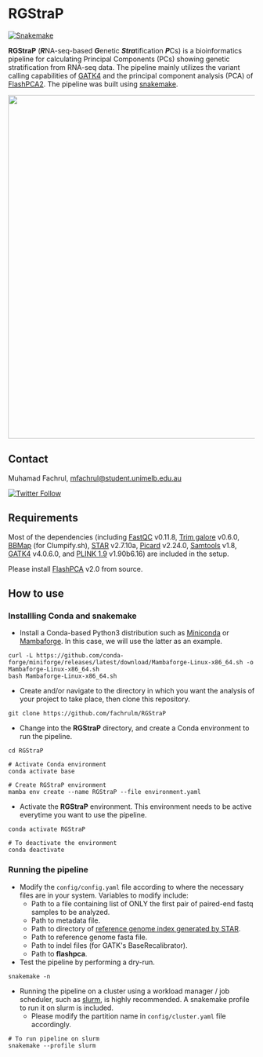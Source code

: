# RGStraP
[![Snakemake](https://img.shields.io/badge/snakemake-≥6.15.5-brightgreen.svg?style=flat)](https://snakemake.readthedocs.io)

**RGStraP** (***R***NA-seq-based ***G***enetic ***Stra***tification ***P***Cs) is a bioinformatics pipeline for calculating Principal Components (PCs) showing genetic stratification from RNA-seq data. The pipeline mainly utilizes the variant calling capabilities of [GATK4](https://gatk.broadinstitute.org/hc/en-us/articles/360035531192-RNAseq-short-variant-discovery-SNPs-Indels-) and the principal component analysis (PCA) of [FlashPCA2](https://github.com/gabraham/flashpca). The pipeline was built using [snakemake](https://snakemake.github.io/).

<img src='https://user-images.githubusercontent.com/30294080/156269248-866ae75a-5ac2-4643-a443-c56a8286ecd9.png' width='700'>

## Contact
Muhamad Fachrul, [mfachrul@student.unimelb.edu.au](mailto:mfachrul@student.unimelb.edu.au?subject=[GitHub]%20RGStraP)

[![Twitter Follow](https://img.shields.io/twitter/follow/f_azr?style=social&logo=twitter)](https://twitter.com/f_azr)

## Requirements
Most of the dependencies (including [FastQC](https://www.bioinformatics.babraham.ac.uk/projects/fastqc/) v0.11.8, [Trim galore](https://www.bioinformatics.babraham.ac.uk/projects/trim_galore/) v0.6.0, [BBMap](https://github.com/BioInfoTools/BBMap) (for Clumpify.sh), [STAR](https://github.com/alexdobin/STAR) v2.7.10a, [Picard](https://broadinstitute.github.io/picard/) v2.24.0, [Samtools](http://www.htslib.org/) v1.8, [GATK4](https://gatk.broadinstitute.org/hc/en-us/articles/360036194592-Getting-started-with-GATK4) v4.0.6.0, and [PLINK 1.9](https://www.cog-genomics.org/plink/) v1.90b6.16) are included in the setup.

Please install [FlashPCA](https://github.com/gabraham/flashpca) v2.0 from source.

## How to use
### Installling Conda and snakemake
- Install a Conda-based Python3 distribution such as [Miniconda](https://docs.conda.io/en/latest/miniconda.html) or [Mambaforge](https://github.com/conda-forge/miniforge#mambaforge). In this case, we will use the latter as an example.
```
curl -L https://github.com/conda-forge/miniforge/releases/latest/download/Mambaforge-Linux-x86_64.sh -o Mambaforge-Linux-x86_64.sh
bash Mambaforge-Linux-x86_64.sh
```
- Create and/or navigate to the directory in which you want the analysis of your project to take place, then clone this repository.
```
git clone https://github.com/fachrulm/RGStraP
```
- Change into the **RGStraP** directory, and create a Conda environment to run the pipeline.
```
cd RGStraP

# Activate Conda environment
conda activate base

# Create RGStraP environment
mamba env create --name RGStraP --file environment.yaml
```
- Activate the **RGStraP** environment. This environment needs to be active everytime you want to use the pipeline.
```
conda activate RGStraP

# To deactivate the environment
conda deactivate
```
### Running the pipeline
- Modify the `config/config.yaml` file according to where the necessary files are in your system. Variables to modify include:
  - Path to a file containing list of ONLY the first pair of paired-end fastq samples to be analyzed.
  - Path to metadata file.
  - Path to directory of [reference genome index generated by STAR](https://github.com/alexdobin/STAR/blob/master/doc/STARmanual.pdf).
  - Path to reference genome fasta file.
  - Path to indel files (for GATK's BaseRecalibrator).
  - Path to **flashpca**.
- Test the pipeline by performing a dry-run.
```
snakemake -n
```
- Running the pipeline on a cluster using a workload manager / job scheduler, such as [slurm](https://slurm.schedmd.com/documentation.html), is highly recommended. A snakemake profile to run it on slurm is included.
  - Please modify the partition name in `config/cluster.yaml` file accordingly.
```
# To run pipeline on slurm
snakemake --profile slurm
```
